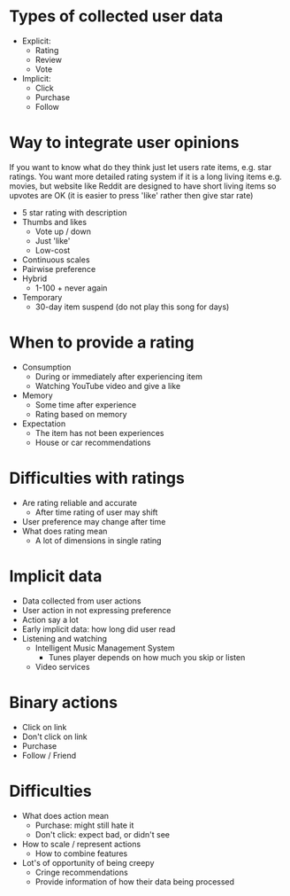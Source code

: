 # Types of collected user data

- Explicit:
    - Rating
    - Review
    - Vote
- Implicit:
    - Click
    - Purchase
    - Follow


# Way to integrate user opinions

If you want to know what do they think just let users rate items, e.g. star ratings.
You want more detailed rating system if it is a long living items e.g. movies, but website like Reddit are designed to have short living items so upvotes are OK (it is easier to press 'like' rather then give star rate)

- 5 star rating with description
- Thumbs and likes
    - Vote up / down
    - Just 'like'
    - Low-cost
- Continuous scales
- Pairwise preference
- Hybrid
    - 1-100 + never again
- Temporary
    - 30-day item suspend (do not play this song for days)


# When to provide a rating

- Consumption
    - During or immediately after experiencing item
    - Watching YouTube video and give a like
- Memory
    - Some time after experience
    - Rating based on memory
- Expectation
    - The item has not been experiences
    - House or car recommendations


# Difficulties with ratings

- Are rating reliable and accurate
    - After time rating of user may shift
- User preference may change after time
- What does rating mean
    - A lot of dimensions in single rating


# Implicit data

- Data collected from user actions
- User action in not expressing preference
- Action say a lot
- Early implicit data: how long did user read
- Listening and watching
    - Intelligent Music Management System
        - Tunes player depends on how much you skip or listen
    - Video services


# Binary actions

- Click on link
- Don't click on link
- Purchase
- Follow / Friend


# Difficulties

- What does action mean
    - Purchase: might still hate it
    - Don't click: expect bad, or didn't see
- How to scale / represent actions
    - How to combine features
- Lot's of opportunity of being creepy
    - Cringe recommendations
    - Provide information of how their data being processed
